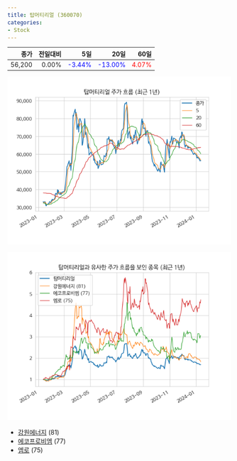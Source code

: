 ```yaml
---
title: 탑머티리얼 (360070)
categories:
- Stock
---
```


|종가|전일대비|5일|20일|60일|
|---:|-------:|--:|---:|---:|
|56,200|0.00%|<span style="color: blue">-3.44%</span>|<span style="color: blue">-13.00%</span>|<span style="color: red">4.07%</span>|


<!-- more -->

![360070](/assets/images/stock/360070.png)

![360070](/assets/images/stock/360070_sim.png)

- [강원에너지](/114190/) (81)
- [에코프로비엠](/247540/) (77)
- [엠로](//058970/) (75)